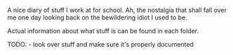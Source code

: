 A nice diary of stuff I work at for school. Ah, the nostalgia that shall fall
over me one day looking back on the bewildering idiot I used to be.

Actual information about what stuff is can be found in each folder.

TODO:
    - look over stuff and make sure it's properly documented
